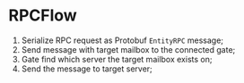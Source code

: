 # RPCFlow
1. Serialize RPC request as Protobuf `EntityRPC` message;
2. Send message with target mailbox to the connected gate;
3. Gate find which server the target mailbox exists on;
4. Send the message to target server;